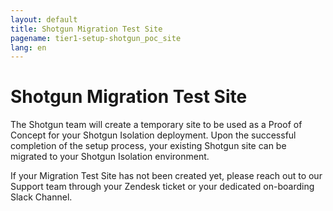 ```yaml
---
layout: default
title: Shotgun Migration Test Site
pagename: tier1-setup-shotgun_poc_site
lang: en
---
```


# Shotgun Migration Test Site

The Shotgun team will create a temporary site to be used as a Proof of Concept for your Shotgun Isolation deployment. Upon the successful completion of the setup process, your existing Shotgun site can be migrated to your Shotgun Isolation environment.

If your Migration Test Site has not been created yet, please reach out to our Support team through your Zendesk ticket or your dedicated on-boarding Slack Channel.